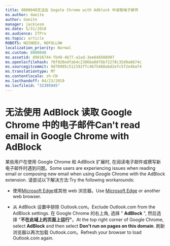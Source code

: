 ```yaml
---
title: 8000048无法在 Gogole Chrome with Adblock 中读取电子邮件
ms.author: daeite
author: daeite
manager: jackiesm
ms.date: 5/31/2018
ms.audience: ITPro
ms.topic: article
ROBOTS: NOINDEX, NOFOLLOW
localization_priority: Normal
ms.custom: 8000048
ms.assetid: d9816744-fb49-4b77-a1ad-3ee648508997
ms.openlocfilehash: 70f920edfab4c2306ba0d7bbf2278c35d9a8674c
ms.sourcegitcommit: 9d78905c512192ffc4675468abd2efc5f2e4baf4
ms.translationtype: MT
ms.contentlocale: zh-CN
ms.lasthandoff: 04/23/2019
ms.locfileid: "32395945"
---
```

# <a name="cant-read-email-in-google-chrome-with-adblock"></a><span data-ttu-id="3d191-102">无法使用 AdBlock 读取 Google Chrome 中的电子邮件</span><span class="sxs-lookup"><span data-stu-id="3d191-102">Can't read email in Google Chrome with AdBlock</span></span>

<span data-ttu-id="3d191-103">某些用户在使用 Google Chrome 和 AdBlock 扩展时, 在阅读电子邮件或撰写新电子邮件时遇到问题。</span><span class="sxs-lookup"><span data-stu-id="3d191-103">Some users are experiencing issues when reading email or composing new email when using Google Chrome with the AdBlock extension.</span></span> <span data-ttu-id="3d191-104">请尝试以下解决方法:</span><span class="sxs-lookup"><span data-stu-id="3d191-104">Try the following workarounds:</span></span>
  
- <span data-ttu-id="3d191-105">使用[Microsoft Edge](https://go.microsoft.com/fwlink/p/?linkid=2001503&amp;clcid=0x409)或其他 web 浏览器。</span><span class="sxs-lookup"><span data-stu-id="3d191-105">Use [Microsoft Edge](https://go.microsoft.com/fwlink/p/?linkid=2001503&amp;clcid=0x409) or another web browser.</span></span> 
    
- <span data-ttu-id="3d191-106">从 AdBlock 设置中排除 Outlook.com。</span><span class="sxs-lookup"><span data-stu-id="3d191-106">Exclude Outlook.com from the AdBlock settings.</span></span> <span data-ttu-id="3d191-107">在 Google Chrome 的右上角, 选择 " **AdBlock** ", 然后选择 "**不在此域上的页面上运行"**。</span><span class="sxs-lookup"><span data-stu-id="3d191-107">At the top right corner of Google Chrome, select **AdBlock** and then select **Don't run on pages on this domain**.</span></span> <span data-ttu-id="3d191-108">刷新浏览器以再次加载 Outlook.com。</span><span class="sxs-lookup"><span data-stu-id="3d191-108">Refresh your browser to load Outlook.com again.</span></span> 
    

